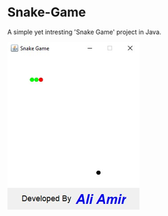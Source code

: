 # Snake-Game
 A simple yet intresting 'Snake Game' project in Java.
 
![Snake game screenshot](snake.jpg)
